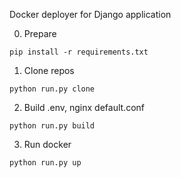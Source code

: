 Docker deployer for Django application

0. Prepare

`pip install -r requirements.txt`

1. Clone repos

`python run.py clone`

2. Build .env, nginx default.conf

`python run.py build`

3. Run docker

`python run.py up`